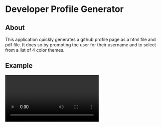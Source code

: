 # Developer Profile Generator

## About

This application quickly generates a github profile page as a html file and pdf file. It does so by prompting the user for their username and to select from a list of 4 color themes.

## Example

![Demo of app](./assets/Demo.webm)
